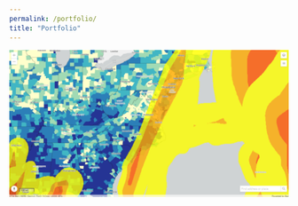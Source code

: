 ```yaml
---
permalink: /portfolio/
title: "Portfolio"
---
```


<div class="img__wrap">
  <img class="img__img" src="/assets/images/mapscreencap_stormvuln.png" title="Web map comparing vulnerable populations and major storms during 2020 in the United States" alt="Web map comparing vulnerable populations and major storms during 2020 in the United States"/>
</div>
